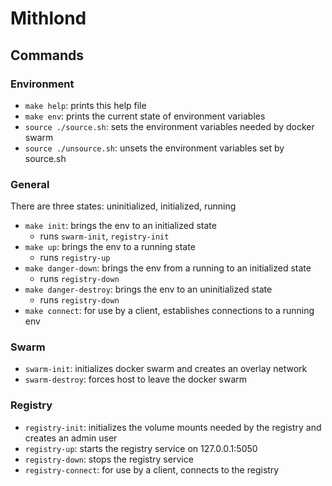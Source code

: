 # Mithlond

## Commands

### Environment

- `make help`: prints this help file
- `make env`: prints the current state of environment variables
- `source ./source.sh`: sets the environment variables needed by docker swarm
- `source ./unsource.sh`: unsets the environment variables set by source.sh

### General

There are three states: uninitialized, initialized, running

- `make init`: brings the env to an initialized state
    - runs `swarm-init`, `registry-init`
- `make up`: brings the env to a running state
    - runs `registry-up`
- `make danger-down`: brings the env from a running to an initialized state
    - runs `registry-down`
- `make danger-destroy`: brings the env to an uninitialized state
    - runs `registry-down`
- `make connect`: for use by a client, establishes connections to a running env

### Swarm

- `swarm-init`: initializes docker swarm and creates an overlay network
- `swarm-destroy`: forces host to leave the docker swarm

### Registry

- `registry-init`: initializes the volume mounts needed by the registry and
  creates an admin user
- `registry-up`: starts the registry service on 127.0.0.1:5050
- `registry-down`: stops the registry service
- `registry-connect`: for use by a client, connects to the registry
